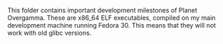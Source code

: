 This folder contains important development milestones of Planet Overgamma.
These are x86_64 ELF executables, compiled on my main development machine
running Fedora 30. This means that they will not work with old glibc versions.
